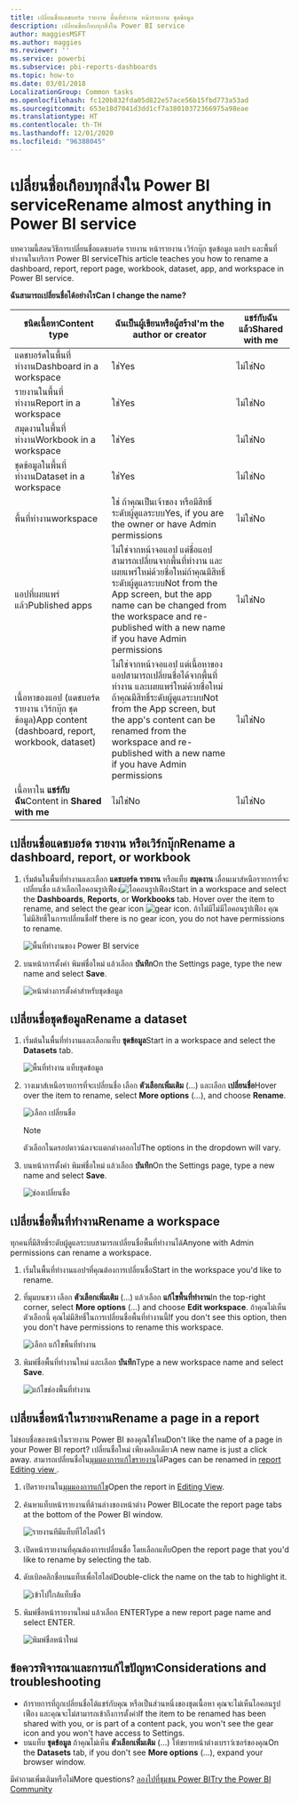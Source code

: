 ```yaml
---
title: เปลี่ยนชื่อแดชบอร์ด รายงาน พื้นที่ทำงาน หน้ารายงาน ชุดข้อมูล
description: เปลี่ยนชื่อเกือบทุกสิ่งใน Power BI service
author: maggiesMSFT
ms.author: maggies
ms.reviewer: ''
ms.service: powerbi
ms.subservice: pbi-reports-dashboards
ms.topic: how-to
ms.date: 03/01/2018
LocalizationGroup: Common tasks
ms.openlocfilehash: fc120b832fda05d822e57ace56b15fbd773a53ad
ms.sourcegitcommit: 653e18d7041d3dd1cf7a38010372366975a98eae
ms.translationtype: HT
ms.contentlocale: th-TH
ms.lasthandoff: 12/01/2020
ms.locfileid: "96388045"
---
```

# <a name="rename-almost-anything-in-power-bi-service"></a><span data-ttu-id="8de7a-103">เปลี่ยนชื่อเกือบทุกสิ่งใน Power BI service</span><span class="sxs-lookup"><span data-stu-id="8de7a-103">Rename almost anything in Power BI service</span></span>
<span data-ttu-id="8de7a-104">บทความนี้สอนวิธีการเปลี่ยนชื่อแดชบอร์ด รายงาน หน้ารายงาน เวิร์กบุ๊ก ชุดข้อมูล แอปฯ และพื้นที่ทำงานในบริการ Power BI service</span><span class="sxs-lookup"><span data-stu-id="8de7a-104">This article teaches you how to rename a dashboard, report, report page, workbook, dataset, app, and workspace in Power BI service.</span></span>

<span data-ttu-id="8de7a-105">**ฉันสามารถเปลี่ยนชื่อได้อย่างไร**</span><span class="sxs-lookup"><span data-stu-id="8de7a-105">**Can I change the name?**</span></span>

| <span data-ttu-id="8de7a-106">ชนิดเนื้อหา</span><span class="sxs-lookup"><span data-stu-id="8de7a-106">Content type</span></span> | <span data-ttu-id="8de7a-107">ฉันเป็นผู้เขียนหรือผู้สร้าง</span><span class="sxs-lookup"><span data-stu-id="8de7a-107">I'm the author or creator</span></span> | <span data-ttu-id="8de7a-108">แชร์กับฉันแล้ว</span><span class="sxs-lookup"><span data-stu-id="8de7a-108">Shared with me</span></span> |
| --- | --- | --- |
| <span data-ttu-id="8de7a-109">แดชบอร์ดในพื้นที่ทำงาน</span><span class="sxs-lookup"><span data-stu-id="8de7a-109">Dashboard in a workspace</span></span> |<span data-ttu-id="8de7a-110">ใช่</span><span class="sxs-lookup"><span data-stu-id="8de7a-110">Yes</span></span> |<span data-ttu-id="8de7a-111">ไม่ใช่</span><span class="sxs-lookup"><span data-stu-id="8de7a-111">No</span></span> |
| <span data-ttu-id="8de7a-112">รายงานในพื้นที่ทำงาน</span><span class="sxs-lookup"><span data-stu-id="8de7a-112">Report in a workspace</span></span> |<span data-ttu-id="8de7a-113">ใช่</span><span class="sxs-lookup"><span data-stu-id="8de7a-113">Yes</span></span> |<span data-ttu-id="8de7a-114">ไม่ใช่</span><span class="sxs-lookup"><span data-stu-id="8de7a-114">No</span></span> |
| <span data-ttu-id="8de7a-115">สมุดงานในพื้นที่ทำงาน</span><span class="sxs-lookup"><span data-stu-id="8de7a-115">Workbook in a workspace</span></span> |<span data-ttu-id="8de7a-116">ใช่</span><span class="sxs-lookup"><span data-stu-id="8de7a-116">Yes</span></span> |<span data-ttu-id="8de7a-117">ไม่ใช่</span><span class="sxs-lookup"><span data-stu-id="8de7a-117">No</span></span> |
| <span data-ttu-id="8de7a-118">ชุดข้อมูลในพื้นที่ทำงาน</span><span class="sxs-lookup"><span data-stu-id="8de7a-118">Dataset in a workspace</span></span> |<span data-ttu-id="8de7a-119">ใช่</span><span class="sxs-lookup"><span data-stu-id="8de7a-119">Yes</span></span> |<span data-ttu-id="8de7a-120">ไม่ใช่</span><span class="sxs-lookup"><span data-stu-id="8de7a-120">No</span></span> |
| <span data-ttu-id="8de7a-121">พื้นที่ทำงาน</span><span class="sxs-lookup"><span data-stu-id="8de7a-121">workspace</span></span> |<span data-ttu-id="8de7a-122">ใช่ ถ้าคุณเป็นเจ้าของ หรือมีสิทธิ์ระดับผู้ดูแลระบบ</span><span class="sxs-lookup"><span data-stu-id="8de7a-122">Yes, if you are the owner or have Admin permissions</span></span> |<span data-ttu-id="8de7a-123">ไม่ใช่</span><span class="sxs-lookup"><span data-stu-id="8de7a-123">No</span></span> |
| <span data-ttu-id="8de7a-124">แอปที่เผยแพร่แล้ว</span><span class="sxs-lookup"><span data-stu-id="8de7a-124">Published apps</span></span> |<span data-ttu-id="8de7a-125">ไม่ใช่จากหน้าจอแอป แต่ชื่อแอปสามารถเปลี่ยนจากพื้นที่ทำงาน และเผยแพร่ใหม่ด้วยชื่อใหม่ถ้าคุณมีสิทธิ์ระดับผู้ดูแลระบบ</span><span class="sxs-lookup"><span data-stu-id="8de7a-125">Not from the App screen, but the app name can be changed from the workspace and re-published with a new name if you have Admin permissions</span></span> |<span data-ttu-id="8de7a-126">ไม่ใช่</span><span class="sxs-lookup"><span data-stu-id="8de7a-126">No</span></span> |
| <span data-ttu-id="8de7a-127">เนื้อหาของแอป (แดชบอร์ด รายงาน เวิร์กบุ๊ก ชุดข้อมูล)</span><span class="sxs-lookup"><span data-stu-id="8de7a-127">App content (dashboard, report, workbook, dataset)</span></span> |<span data-ttu-id="8de7a-128">ไม่ใช่จากหน้าจอแอป แต่เนื้อหาของแอปสามารถเปลี่ยนชื่อได้จากพื้นที่ทำงาน และเผยแพร่ใหม่ด้วยชื่อใหม่ถ้าคุณมีสิทธิ์ระดับผู้ดูแลระบบ</span><span class="sxs-lookup"><span data-stu-id="8de7a-128">Not from the App screen, but the app's content can be renamed from the workspace and re-published with a new name if you have Admin permissions</span></span> |<span data-ttu-id="8de7a-129">ไม่ใช่</span><span class="sxs-lookup"><span data-stu-id="8de7a-129">No</span></span> |
| <span data-ttu-id="8de7a-130">เนื้อหาใน **แชร์กับฉัน**</span><span class="sxs-lookup"><span data-stu-id="8de7a-130">Content in **Shared with me**</span></span> |<span data-ttu-id="8de7a-131">ไม่ใช่</span><span class="sxs-lookup"><span data-stu-id="8de7a-131">No</span></span> |<span data-ttu-id="8de7a-132">ไม่ใช่</span><span class="sxs-lookup"><span data-stu-id="8de7a-132">No</span></span> |

## <a name="rename-a-dashboard-report-or-workbook"></a><span data-ttu-id="8de7a-133">เปลี่ยนชื่อแดชบอร์ด รายงาน หรือเวิร์กบุ๊ก</span><span class="sxs-lookup"><span data-stu-id="8de7a-133">Rename a dashboard, report, or workbook</span></span>
1. <span data-ttu-id="8de7a-134">เริ่มต้นในพื้นที่ทำงานและเลือก **แดชบอร์ด** **รายงาน** หรือแท็บ **สมุดงาน** เลื่อนเมาส์หนือรายการที่จะเปลี่ยนชื่อ แล้วเลือกไอคอนรูปเฟือง![ไอคอนรูปเฟือง](media/service-rename/powerbi-cog-icon.png)</span><span class="sxs-lookup"><span data-stu-id="8de7a-134">Start in a workspace and select the **Dashboards**, **Reports**, or **Workbooks** tab. Hover over the item to rename, and select the gear icon ![gear icon](media/service-rename/powerbi-cog-icon.png).</span></span> <span data-ttu-id="8de7a-135">ถ้าไม่มีไม่มีไอคอนรูปเฟือง คุณไม่มีสิทธิ์ในการเปลี่ยนชื่อ</span><span class="sxs-lookup"><span data-stu-id="8de7a-135">If there is no gear icon, you do not have permissions to rename.</span></span>
   
   ![พื้นที่ทำงานของ Power BI service](media/service-rename/power-bi-workspace-dashboards.png)
2. <span data-ttu-id="8de7a-137">บนหน้าการตั้งค่า พิมพ์ชื่อใหม่ แล้วเลือก **บันทึก**</span><span class="sxs-lookup"><span data-stu-id="8de7a-137">On the Settings page, type the new name and select **Save**.</span></span>
   
   ![หน้าต่างการตั้งค่าสำหรับชุดข้อมูล](media/service-rename/power-bi-rename-dashboard2.png)

## <a name="rename-a-dataset"></a><span data-ttu-id="8de7a-139">เปลี่ยนชื่อชุดข้อมูล</span><span class="sxs-lookup"><span data-stu-id="8de7a-139">Rename a dataset</span></span>
1. <span data-ttu-id="8de7a-140">เริ่มต้นในพื้นที่ทำงานและเลือกแท็บ **ชุดข้อมูล**</span><span class="sxs-lookup"><span data-stu-id="8de7a-140">Start in a workspace and select the **Datasets** tab.</span></span>
   
   ![พื้นที่ทำงาน แท็บชุดข้อมูล](media/service-rename/power-bi-ellipses.png)
2. <span data-ttu-id="8de7a-142">วางเมาส์เหนือรายการที่จะเปลี่ยนชื่อ เลือก **ตัวเลือกเพิ่มเติม** (...) และเลือก **เปลี่ยนชื่อ**</span><span class="sxs-lookup"><span data-stu-id="8de7a-142">Hover over the item to rename, select **More options** (...), and choose **Rename**.</span></span>  
   
      ![เลือก เปลี่ยนชื่อ](media/service-rename/power-bi-rename-datasets.png)
   
   > [!NOTE]
   > <span data-ttu-id="8de7a-144">ตัวเลือกในดรอปดาวน์ลงจะแตกต่างออกไป</span><span class="sxs-lookup"><span data-stu-id="8de7a-144">The options in the dropdown will vary.</span></span>
   > 
   > 
3. <span data-ttu-id="8de7a-145">บนหน้าการตั้งค่า พิมพ์ชื่อใหม่ แล้วเลือก **บันทึก**</span><span class="sxs-lookup"><span data-stu-id="8de7a-145">On the Settings page, type a new name and select **Save**.</span></span>
   
     ![ช่องเปลี่ยนชื่อ](media/service-rename/power-bi-rename.png)

## <a name="rename-a-workspace"></a><span data-ttu-id="8de7a-147">เปลี่ยนชื่อพื้นที่ทำงาน</span><span class="sxs-lookup"><span data-stu-id="8de7a-147">Rename a workspace</span></span>
<span data-ttu-id="8de7a-148">ทุกคนที่มีสิทธิ์ระดับผู้ดูแลระบบสามารถเปลี่ยนชื่อพื้นที่ทำงานได้</span><span class="sxs-lookup"><span data-stu-id="8de7a-148">Anyone with Admin permissions can rename a workspace.</span></span>

1. <span data-ttu-id="8de7a-149">เริ่มในพื้นที่ทำงานแอปฯที่คุณต้องการเปลี่ยนชื่อ</span><span class="sxs-lookup"><span data-stu-id="8de7a-149">Start in the workspace you'd like to rename.</span></span>
2. <span data-ttu-id="8de7a-150">ที่มุมบนขวา เลือก **ตัวเลือกเพิ่มเติม** (...) แล้วเลือก **แก้ไขพื้นที่ทำงาน**</span><span class="sxs-lookup"><span data-stu-id="8de7a-150">In the top-right corner, select **More options** (...) and choose **Edit workspace**.</span></span> <span data-ttu-id="8de7a-151">ถ้าคุณไม่เห็นตัวเลือกนี้ คุณไม่มีสิทธิ์ในการเปลี่ยนชื่อพื้นที่ทำงานนี้</span><span class="sxs-lookup"><span data-stu-id="8de7a-151">If you don't see this option, then you don't have permissions to rename this workspace.</span></span> 
   
    ![เลือก แก้ไขพื้นที่ทำงาน](media/service-rename/power-bi-edit-workspace.png)
3. <span data-ttu-id="8de7a-153">พิมพ์ชื่อพื้นที่ทำงานใหม่ และเลือก **บันทึก**</span><span class="sxs-lookup"><span data-stu-id="8de7a-153">Type a new workspace name and select **Save**.</span></span>
   
   ![แก้ไขช่องพื้นที่ทำงาน](media/service-rename/power-bi-workspace-rename.png)

## <a name="rename-a-page-in-a-report"></a><span data-ttu-id="8de7a-155">เปลี่ยนชื่อหน้าในรายงาน</span><span class="sxs-lookup"><span data-stu-id="8de7a-155">Rename a page in a report</span></span>
<span data-ttu-id="8de7a-156">ไม่ชอบชื่อของหน้าในรายงาน Power BI ของคุณใช่ไหม</span><span class="sxs-lookup"><span data-stu-id="8de7a-156">Don't like the name of a page in your Power BI report?</span></span>  <span data-ttu-id="8de7a-157">เปลี่ยนชื่อใหม่ เพียงคลิกเดียว</span><span class="sxs-lookup"><span data-stu-id="8de7a-157">A new name is just a click away.</span></span> <span data-ttu-id="8de7a-158">สามารถเปลี่ยนชื่อใน[มุมมองการแก้ไขรายงาน](service-interact-with-a-report-in-editing-view.md)ได้</span><span class="sxs-lookup"><span data-stu-id="8de7a-158">Pages can be renamed in [report Editing view ](service-interact-with-a-report-in-editing-view.md).</span></span>

1. <span data-ttu-id="8de7a-159">เปิดรายงานใน[มุมมองการแก้ไข](../consumer/end-user-reading-view.md)</span><span class="sxs-lookup"><span data-stu-id="8de7a-159">Open the report in [Editing View](../consumer/end-user-reading-view.md).</span></span>
2. <span data-ttu-id="8de7a-160">ค้นหาแท็บหน้ารายงานที่ด้านล่างของหน้าต่าง Power BI</span><span class="sxs-lookup"><span data-stu-id="8de7a-160">Locate the report page tabs at the bottom of the Power BI window.</span></span>
   
    ![รายงานทีมีแท็บที่ไฮไลต์ไว้](media/service-rename/report-page-tabs-new.png)
3. <span data-ttu-id="8de7a-162">เปิดหน้ารายงานที่คุณต้องการเปลี่ยนชื่อ โดยเลือกแท็บ</span><span class="sxs-lookup"><span data-stu-id="8de7a-162">Open the report page that you'd like to rename by selecting the tab.</span></span>
4. <span data-ttu-id="8de7a-163">ดับเบิลคลิกชื่อบนแท็บเพื่อไฮไลต์</span><span class="sxs-lookup"><span data-stu-id="8de7a-163">Double-click the name on the tab to highlight it.</span></span>  
   
    ![เข้าไปใกล้แท็บชื่อ](media/service-rename/hilite-tab.png)
5. <span data-ttu-id="8de7a-165">พิมพ์ชื่อหน้ารายงานใหม่ แล้วเลือก ENTER</span><span class="sxs-lookup"><span data-stu-id="8de7a-165">Type a new report page name and select ENTER.</span></span>
   
    ![พิมพ์ชื่อหน้าใหม่](media/service-rename/new-name.png)

## <a name="considerations-and-troubleshooting"></a><span data-ttu-id="8de7a-167">ข้อควรพิจารณาและการแก้ไขปัญหา</span><span class="sxs-lookup"><span data-stu-id="8de7a-167">Considerations and troubleshooting</span></span>
* <span data-ttu-id="8de7a-168">ถ้ารายการที่ถูกเปลี่ยนชื่อได้แชร์กับคุณ หรือเป็นส่วนหนึ่งของชุดเนื้อหา คุณจะไม่เห็นไอคอนรูปเฟือง และคุณจะไม่สามารถเข้าถึงการตั้งค่า</span><span class="sxs-lookup"><span data-stu-id="8de7a-168">If the item to be renamed has been shared with you, or is part of a content pack, you won't see the gear icon and you won't have access to Settings.</span></span>
* <span data-ttu-id="8de7a-169">บนแท็บ **ชุดข้อมูล** ถ้าคุณไม่เห็น **ตัวเลือกเพิ่มเติม** (...) ให้ขยายหน้าต่างเบราว์เซอร์ของคุณ</span><span class="sxs-lookup"><span data-stu-id="8de7a-169">On the **Datasets** tab, if you don't see **More options** (...), expand your browser window.</span></span>

<span data-ttu-id="8de7a-170">มีคำถามเพิ่มเติมหรือไม่</span><span class="sxs-lookup"><span data-stu-id="8de7a-170">More questions?</span></span> [<span data-ttu-id="8de7a-171">ลองไปที่ชุมชน Power BI</span><span class="sxs-lookup"><span data-stu-id="8de7a-171">Try the Power BI Community</span></span>](https://community.powerbi.com/)
